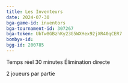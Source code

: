 ```yaml
---
title: Les Inventeurs
date: 2024-07-30
bga-game-id: inventors
bga-tournament-id: 307267
bga-token: UbTw8GBzhKy23G5WXHex92jXR40qCER7
bombyx-id:
bgg-id: 200785
---
```


Temps réel 30 minutes Élimination directe

2 joueurs par partie